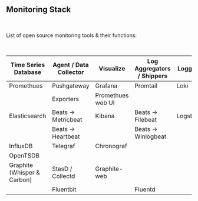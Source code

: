 ## Monitoring Stack
<br>

List of open source monitoring tools & their functions:  

<br>

| Time Series Database | Agent / Data Collector  | Visualize          | Log Aggregators / Shippers |  Logging |  Alerts      |  Scripting/Query |   
| -------------------- | ----------------------  | ------------------ | -------------------------- | -------- | ------------ | ---------------- |
| Promethues           | Pushgateway             | Grafana            | Promtail                   | Loki     | AlertManager | PromQL           |
|                      | Exporters               | Promethues web UI  |                            |          |              | LogQL            |
| Elasticsearch        | Beats → Metricbeat      | Kibana             | Beats → Filebeat           | Logstash |              |                  |
|                      | Beats → Heartbeat       |                    | Beats → Winlogbeat         |          |              |                  |
| InfluxDB             | Telegraf                | Chronograf         |                            |          | Kapacitor    | Flux / InfluxQL  |
| OpenTSDB             |                         |                    |                            |          |              |                  |
| Graphite (Whisper & Carbon) | StasD / Collectd | Graphite-web       |                            |          |              |                  |
|                      | Fluentbit               |                    | Fluentd                    |          |              |                  |

